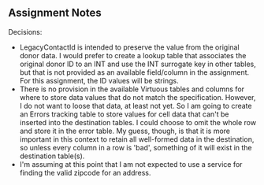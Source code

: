 ## Assignment Notes

Decisions:
- LegacyContactId is intended to preserve the value from the original donor data.  I would prefer to create a lookup table that associates the original donor ID to an INT and use the INT surrogate key in other tables, but that is not provided as an available field/column in the assignment.  For this assignment, the ID values will be strings.
- There is no provision in the available Virtuous tables and columns for where to store data values that do not match the specification.  However, I do not want to loose that data, at least not yet.  So I am going to create an Errors tracking table to store values for cell data that can't be inserted into the destination tables.  I could choose to omit the whole row and store it in the error table.  My guess, though, is that it is more important in this context to retain all well-formed data in the destination, so unless every column in a row is 'bad', something of it will exist in the destination table(s).
- I'm assuming at this point that I am not expected to use a service for finding the valid zipcode for an address.
